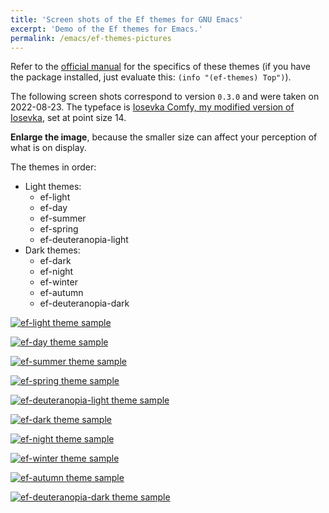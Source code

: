 ```yaml
---
title: 'Screen shots of the Ef themes for GNU Emacs'
excerpt: 'Demo of the Ef themes for Emacs.'
permalink: /emacs/ef-themes-pictures
---
```


Refer to the [official manual](https://protesilaos.com/emacs/ef-themes)
for the specifics of these themes (if you have the package installed,
just evaluate this: `(info "(ef-themes) Top")`).

The following screen shots correspond to version `0.3.0` and were taken
on 2022-08-23.  The typeface is [Iosevka Comfy, my modified version of
Iosevka](https://git.sr.ht/~protesilaos/iosevka-comfy), set at point
size 14.

**Enlarge the image**, because the smaller size can affect your
perception of what is on display.

The themes in order:

- Light themes:
  - ef-light
  - ef-day
  - ef-summer
  - ef-spring
  - ef-deuteranopia-light
- Dark themes:
  - ef-dark
  - ef-night
  - ef-winter
  - ef-autumn
  - ef-deuteranopia-dark

<a href="{{'/assets/images/ef/ef-light-version-0-3-0-sample.png' | absolute_url }}"><img alt="ef-light theme sample" src="{{'/assets/images/ef/ef-light-version-0-3-0-sample.png' | absolute_url }}"/></a>

<a href="{{'/assets/images/ef/ef-day-version-0-3-0-sample.png' | absolute_url }}"><img alt="ef-day theme sample" src="{{'/assets/images/ef/ef-day-version-0-3-0-sample.png' | absolute_url }}"/></a>

<a href="{{'/assets/images/ef/ef-summer-version-0-3-0-sample.png' | absolute_url }}"><img alt="ef-summer theme sample" src="{{'/assets/images/ef/ef-summer-version-0-3-0-sample.png' | absolute_url }}"/></a>

<a href="{{'/assets/images/ef/ef-spring-version-0-3-0-sample.png' | absolute_url }}"><img alt="ef-spring theme sample" src="{{'/assets/images/ef/ef-spring-version-0-3-0-sample.png' | absolute_url }}"/></a>

<a href="{{'/assets/images/ef/ef-deuteranopia-light-version-0-3-0-sample.png' | absolute_url }}"><img alt="ef-deuteranopia-light theme sample" src="{{'/assets/images/ef/ef-deuteranopia-light-version-0-3-0-sample.png' | absolute_url }}"/></a>

<a href="{{'/assets/images/ef/ef-dark-version-0-3-0-sample.png' | absolute_url }}"><img alt="ef-dark theme sample" src="{{'/assets/images/ef/ef-dark-version-0-3-0-sample.png' | absolute_url }}"/></a>

<a href="{{'/assets/images/ef/ef-night-version-0-3-0-sample.png' | absolute_url }}"><img alt="ef-night theme sample" src="{{'/assets/images/ef/ef-night-version-0-3-0-sample.png' | absolute_url }}"/></a>

<a href="{{'/assets/images/ef/ef-winter-version-0-3-0-sample.png' | absolute_url }}"><img alt="ef-winter theme sample" src="{{'/assets/images/ef/ef-winter-version-0-3-0-sample.png' | absolute_url }}"/></a>

<a href="{{'/assets/images/ef/ef-autumn-version-0-3-0-sample.png' | absolute_url }}"><img alt="ef-autumn theme sample" src="{{'/assets/images/ef/ef-autumn-version-0-3-0-sample.png' | absolute_url }}"/></a>

<a href="{{'/assets/images/ef/ef-deuteranopia-dark-version-0-3-0-sample.png' | absolute_url }}"><img alt="ef-deuteranopia-dark theme sample" src="{{'/assets/images/ef/ef-deuteranopia-dark-version-0-3-0-sample.png' | absolute_url }}"/></a>
